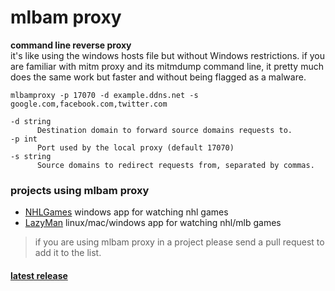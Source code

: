 # mlbam proxy
**command line reverse proxy**    
it's like using the windows hosts file but without Windows restrictions. if you are familiar with mitm proxy and its mitmdump command line, it pretty much does the same work but faster and without being flagged as a malware.

`mlbamproxy -p 17070 -d example.ddns.net -s google.com,facebook.com,twitter.com`

```
-d string
      Destination domain to forward source domains requests to.
-p int
      Port used by the local proxy (default 17070)
-s string
      Source domains to redirect requests from, separated by commas.
 ```

### projects using mlbam proxy
- [NHLGames](https://github.com/NHLGames/NHLGames) windows app for watching nhl games
- [LazyMan](https://github.com/StevensNJD4/LazyMan) linux/mac/windows app for watching nhl/mlb games

> if you are using mlbam proxy in a project please send a pull request to add it to the list.

#### [latest release](https://github.com/jwallet/mlbamproxy/releases/latest)
